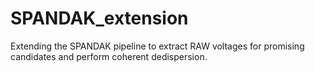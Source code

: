 # SPANDAK_extension
Extending the SPANDAK pipeline to extract RAW voltages for promising candidates and perform coherent dedispersion.
